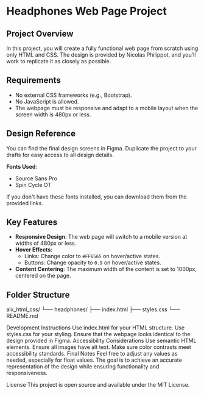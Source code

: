 # Headphones Web Page Project

## Project Overview

In this project, you will create a fully functional web page from scratch using only HTML and CSS. The design is provided by Nicolas Philippot, and you’ll work to replicate it as closely as possible.

## Requirements

- No external CSS frameworks (e.g., Bootstrap).
- No JavaScript is allowed.
- The webpage must be responsive and adapt to a mobile layout when the screen width is 480px or less.

## Design Reference

You can find the final design screens in Figma. Duplicate the project to your drafts for easy access to all design details.

**Fonts Used**:
- Source Sans Pro
- Spin Cycle OT

If you don't have these fonts installed, you can download them from the provided links.

## Key Features

- **Responsive Design**: The web page will switch to a mobile version at widths of 480px or less.
- **Hover Effects**:
  - Links: Change color to `#FF6565` on hover/active states.
  - Buttons: Change opacity to `0.9` on hover/active states.
- **Content Centering**: The maximum width of the content is set to 1000px, centered on the page.


## Folder Structure

alx_html_css/
└── headphones/
├── index.html
├── styles.css
└── README.md

Development Instructions
Use index.html for your HTML structure.
Use styles.css for your styling.
Ensure that the webpage looks identical to the design provided in Figma.
Accessibility Considerations
Use semantic HTML elements.
Ensure all images have alt text.
Make sure color contrasts meet accessibility standards.
Final Notes
Feel free to adjust any values as needed, especially for float values. The goal is to achieve an accurate representation of the design while ensuring functionality and responsiveness.

License
This project is open source and available under the MIT License.
